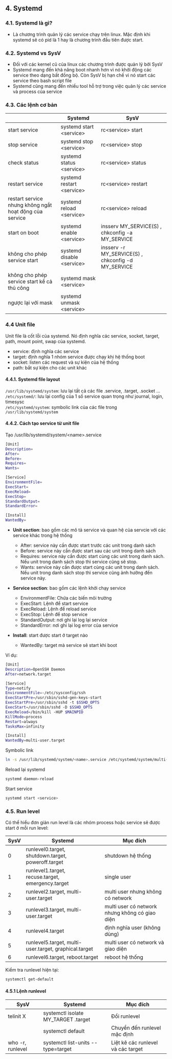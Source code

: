 ## 4. Systemd

### 4.1. Systemd là gì?
- Là chương trình quản lý các service chạy trên linux. Mặc định khi systemd sẽ có pid là 1 hay là chương trình đầu tiên được start.



### 4.2. Systemd vs SysV
- Đối với các kernel cũ của linux các chương trình được quản lý bởi SysV
- Systemd mang đến khả năng boot nhanh hơn vì nó khởi động các service theo dạng bất đồng bộ. Còn SysV bị hạn chế vì nó start các service theo bash script file
- Systemd cũng mang đến nhiều tool hỗ trợ trong việc quản lý các service và process của service

### 4.3. Các lệnh cơ bản

|               | Systemd                   | SysV                |
|---------------| ------------------------  | --------------------|
| start service | systemd start \<service\> | rc\<service\> start |
| stop service  | systemd stop \<service\>  | rc\<service\> stop  |
| check status  | systemd status \<service\>| rc\<service\> status|
| restart service  | systemd restart \<service\>| rc\<service\> restart|
| restart service nhưng không ngắt hoạt động của service  | systemd reload \<service\>| rc\<service\> reload|
| start on boot | systemd enable \<service\>| insserv MY_SERVICE(S) , chkconfig -a MY_SERVICE|
| không cho phép service start | systemd disable \<service\>| insserv -r MY_SERVICE(S) , chkconfig -d MY_SERVICE 
| không cho phép service start kể cả thủ công | systemd mask \<service\>|                     |
| ngược lại với mask | systemd unmask \<service\>|                     |

### 4.4  Unit file
Unit file là cốt lỗi của systemd. Nó định nghĩa các service, socket, target, path, mount point, swap của systemd.
- service: định nghĩa các service
- target: định nghĩa 1 nhóm service được chạy khi hệ thống boot
- socket: listen các request và sự kiện của hệ thống
- path: bắt sự kiện cho các unit khác

#### 4.4.1. Systemd file layout
`/usr/lib/systemd/system`: lưu lại tất cả các file .service, .target, .socket ...  
`/etc/systemd/`: lưu lại config của 1 số service quan trọng như journal, login, timesysc  
`/etc/systemd/system`: symbolic link của các file trong `/usr/lib/systemd/system`  

#### 4.4.2. Cách tạo service từ unit file
Tạo /usr/lib/systemd/system/\<name\>.service
```bash
[Unit]
Description=
After=
Before=
Requires=
Wants=

[Service]
EnvironmentFile=
ExecStart=
ExecReload=
ExecStop=
StandardOutput=
StandardError=

[Install]
WantedBy=
```
- **Unit section**: bao gồm các mô tả service và quan hệ của servcie với các service khác trong hệ thống
  - After: service này cần được start trước các unit trong danh sách
  - Before: service này cần được start sau các unit trong danh sách
  - Requires: service này cần được start cùng các unit trong danh sách. Nếu unit trong danh sách stop thì service cũng sẽ stop.
  - Wants: service này cần được start cùng các unit trong danh sách. Nếu unit trong danh sách stop thì service cũng ảnh hưởng đến service này.

- **Service section**: bao gồm các lệnh khởi chạy service
  - EnvironmentFile: Chứa các biến môi trường
  - ExecStart: Lệnh để start service
  - ExecReload: Lệnh để reload service
  - ExecStop: Lệnh để stop service
  - StandardOutput: nơi ghi lại log lại service
  - StandardError: nơi ghi lại log error của service

- **Install**: start được start ở target nào
  - WantedBy: target mà service sẽ start khi boot

Ví dụ:

```bash
[Unit]
Description=OpenSSH Daemon
After=network.target

[Service]
Type=notify
EnvironmentFile=-/etc/sysconfig/ssh
ExecStartPre=/usr/sbin/sshd-gen-keys-start
ExecStartPre=/usr/sbin/sshd -t $SSHD_OPTS
ExecStart=/usr/sbin/sshd -D $SSHD_OPTS
ExecReload=/bin/kill -HUP $MAINPID
KillMode=process
Restart=always
TasksMax=infinity

[Install]
WantedBy=multi-user.target
```

Symbolic link
```bash
ln -s /usr/lib/systemd/system/<name>.service /etc/systemd/system/multi-user.target.wants/
```
Reload lại systemd
```bash
systemd daemon-reload
```
Start service
```bash
systemd start <service>
```

### 4.5. Run level
Có thể hiểu đơn giản run level là các nhóm process hoặc service sẽ được start ở mỗi run level:

| SysV | Systemd | Mục đích |
|---------------| ------------------------  | --------------------|
| 0 | runlevel0.target, shutdown.target, poweroff.target | shutdown hệ thống |
| 1 | runlevel1.target, recuse.target, emergency.target | single user |
| 2 | runlevel2.target, multi-user.target | multi user  nhưng không có network|
| 3 | runlevel3.target, multi-user.target | multi user có network nhưng không có giao diện |
| 4 | runlevel4.target | định nghĩa user (không dùng) |
| 5 | runlevel5.target, multi-user.target, graphical.target | multi user có network và giao diện |
| 6 | runlevel6.target, reboot.target | reboot hệ thống |

Kiểm tra runlevel hiện tại:
```bash
systemctl get-default
```

#### 4.5.1 Lệnh runlevel
| SysV | Systemd | Mục đích |
|---------------| ------------------------  | --------------------|
| telinit X | systemctl isolate MY_TARGET .target | Đổi runlevel |
|  | systemctl default | Chuyển đến runlevel mặc định |
| who -r, runlevel | systemctl list-units --type=target| Liệt kê các runlevel và các target |

